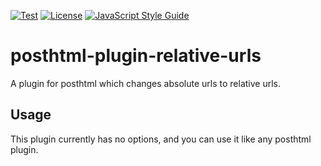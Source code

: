 [![Test](https://github.com/ChocolateLoverRaj/posthtml-plugin-relative-urls/actions/workflows/test.yml/badge.svg)](https://github.com/ChocolateLoverRaj/posthtml-plugin-relative-urls/actions/workflows/test.yml)
[![License](https://badgen.net/github/license/standard/ts-standard)](https://github.com/standard/ts-standard/blob/master/LICENSE)
[![JavaScript Style Guide](https://img.shields.io/badge/code_style-standard-brightgreen.svg)](https://standardjs.com)

# posthtml-plugin-relative-urls
A plugin for posthtml which changes absolute urls to relative urls.


## Usage
This plugin currently has no options, and you can use it like any posthtml plugin.
